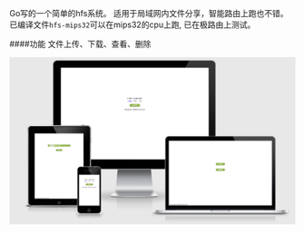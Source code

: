 Go写的一个简单的hfs系统。
适用于局域网内文件分享，智能路由上跑也不错。
已编译文件`hfs-mips32`可以在mips32的cpu上跑, 已在极路由上测试。

####功能 
文件上传、下载、查看、删除


![preview](preview.png)